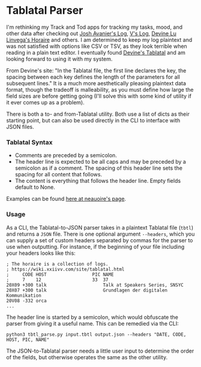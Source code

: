 # Tablatal Parser

I'm rethinking my Track and Tod apps for tracking my tasks, mood, and other
data after checking out [Josh Avanier's Log](https://avanier.now.sh/w/log.html),
[V's Log](https://v-os.ca/timekeeping), 
[Devine Lu Linvega's Horaire](https://wiki.xxiivv.com/site/horaire.html) and
others. I am determined to keep my log plaintext and was not
satisfied with options like CSV or TSV, as they look terrible when reading
in a plain text editor. I eventually found 
[Devine's Tablatal](https://wiki.xxiivv.com/site/tablatal.html) and am looking
forward to using it with my system. 

From Devine's site: "In the Tablatal file, the first line declares the key, the
spacing between each key defines the length of the parameters for all
subsequent lines." It is a much more aesthetically pleasing plaintext data
format, though the tradeoff is malleability, as you must define how large
the field sizes are before getting going (I'll solve this with some kind of
utility if it ever comes up as a problem). 

There is both a to- and from-Tablatal utility. Both use a list of dicts as
their starting point, but can also be used directly in the CLI to interface
with JSON files.


### Tablatal Syntax

* Comments are preceded by a semicolon.
* The header line is expected to be all caps and may be preceded by a
  semicolon as if a comment. The spacing of this header line sets the spacing
  for all content that follows.
* The content is everything that follows the header line. Empty fields
  default to None.
  
Examples can be found 
[here at neauoire's page](https://github.com/XXIIVV/oscean/tree/master/src/database).  


### Usage

As a CLI, the Tablatal-to-JSON parser takes in a plaintext Tablatal file 
(`tbtl`) and returns a `JSON` file. There is one optional argument
`--headers`, which you can supply a set of custom headers separated by
commas for the parser to use when outputting. For instance, if the
beginning of your file including your headers looks like this:

```
; The horaire is a collection of logs.
; https://wiki.xxiivv.com/site/tablatal.html
;     CODE HOST                 PIC NAME
;     7    12                   33  37
20X09 +300 talk                     Talk at Speakers Series, SNSYC
20X07 +300 talk                     Grundlagen der digitalen Kommunikation
20V08 -332 orca
...
```

The header line is started by a semicolon, which would obfuscate the parser
from giving it a useful name. This can be remedied via the CLI:

`python3 tbtl_parse.py input.tbtl output.json --headers "DATE, CODE, HOST, PIC,
 NAME"`
 
 The JSON-to-Tablatal parser needs a little user input to determine the
 order of the fields, but otherwise operates the same as the other utility.